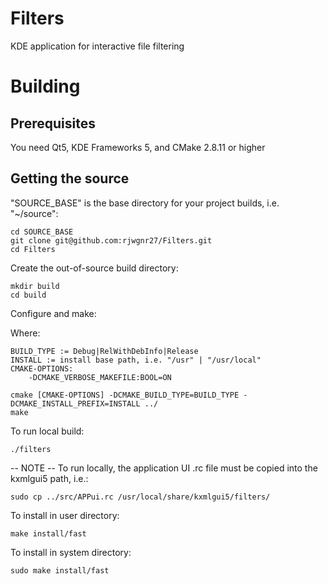 # Filters
KDE application for interactive file filtering

# Building
## Prerequisites
You need Qt5, KDE Frameworks 5, and CMake 2.8.11 or higher

## Getting the source
"SOURCE_BASE" is the base directory for your project builds, i.e. "~/source":

```shell
cd SOURCE_BASE
git clone git@github.com:rjwgnr27/Filters.git
cd Filters
```

Create the out-of-source build directory:
```shell
mkdir build
cd build
```

Configure and make:

Where:

	BUILD_TYPE := Debug|RelWithDebInfo|Release
	INSTALL := install base path, i.e. "/usr" | "/usr/local"
	CMAKE-OPTIONS:
		-DCMAKE_VERBOSE_MAKEFILE:BOOL=ON

```shell
cmake [CMAKE-OPTIONS] -DCMAKE_BUILD_TYPE=BUILD_TYPE -DCMAKE_INSTALL_PREFIX=INSTALL ../
make
```

To run local build:
```shell
./filters
```

-- NOTE --
To run locally, the application UI .rc file must be copied into the kxmlgui5 path, i.e.:

```shell
sudo cp ../src/APPui.rc /usr/local/share/kxmlgui5/filters/
```

To install in user directory:
```shell
make install/fast
```

To install in system directory:
```shell
sudo make install/fast
```
